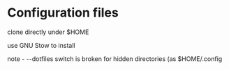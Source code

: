 # Configuration files

clone directly under $HOME

use GNU Stow to install

note - --dotfiles switch is broken for hidden directories (as $HOME/.config

